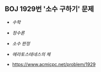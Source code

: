 ## BOJ 1929번 '소수 구하기' 문제 

* _수학_
* _정수론_
* _소수 판정_
* _에라토스테네스의 체_

* https://www.acmicpc.net/problem/1929
